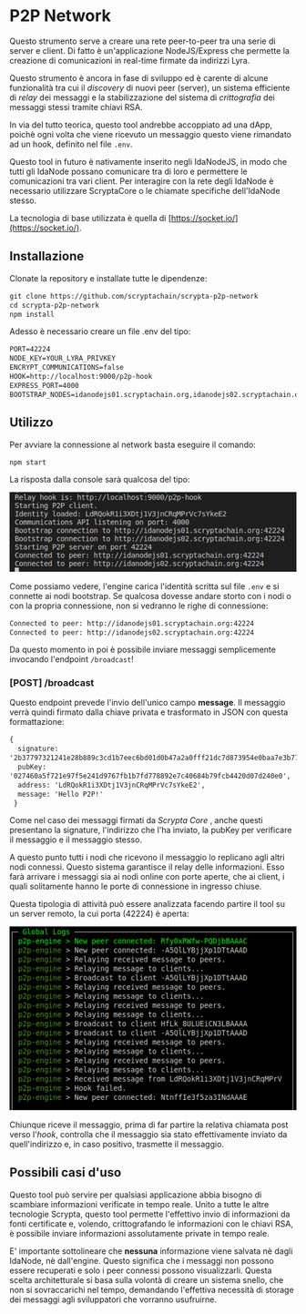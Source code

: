 # P2P Network

Questo strumento serve a creare una rete peer-to-peer tra una serie di server e client.
Di fatto è un'applicazione NodeJS/Express che permette la creazione di comunicazioni in real-time firmate da indirizzi Lyra.

Questo strumento è ancora in fase di sviluppo ed è carente di alcune funzionalità tra cui il _discovery_ di nuovi peer (server), un sistema efficiente di _relay_ dei messaggi e la stabilizzazione del sistema di _crittografia_ dei messaggi stessi tramite chiavi RSA.

In via del tutto teorica, questo tool andrebbe accoppiato ad una dApp, poichè ogni volta che viene ricevuto un messaggio questo viene rimandato ad un hook, definito nel file `.env`.

Questo tool in futuro è nativamente inserito negli IdaNodeJS, in modo che tutti gli IdaNode possano comunicare tra di loro e permettere le comunicazioni tra vari client. Per interagire con la rete degli IdaNode è necessario utilizzare ScryptaCore o le chiamate specifiche dell'IdaNode stesso.

La tecnologia di base utilizzata è quella di [https://socket.io/](https://socket.io/).

## Installazione

Clonate la repository e installate tutte le dipendenze:

```
git clone https://github.com/scryptachain/scrypta-p2p-network
cd scrypta-p2p-network
npm install
```
Adesso è necessario creare un file .env del tipo:
```
PORT=42224
NODE_KEY=YOUR_LYRA_PRIVKEY
ENCRYPT_COMMUNICATIONS=false
HOOK=http://localhost:9000/p2p-hook
EXPRESS_PORT=4000
BOOTSTRAP_NODES=idanodejs01.scryptachain.org,idanodejs02.scryptachain.org
```

## Utilizzo

Per avviare la connessione al network basta eseguire il comando:

```
npm start
```
La risposta dalla console sarà qualcosa del tipo:

![npm start](../.vuepress/public/assets/p2pnetwork/npmrun.png)

Come possiamo vedere, l'engine carica l'identità scritta sul file `.env` e si connette ai nodi bootstrap. Se qualcosa dovesse andare storto con i nodi o con la propria connessione, non si vedranno le righe di connessione:

```
Connected to peer: http://idanodejs01.scryptachain.org:42224
Connected to peer: http://idanodejs02.scryptachain.org:42224
```
Da questo momento in poi è possibile inviare messaggi semplicemente invocando l'endpoint `/broadcast`!

### [POST] /broadcast

Questo endpoint prevede l'invio dell'unico campo **message**. Il messaggio verrà quindi firmato dalla chiave privata e trasformato in JSON con questa formattazione:
```
{ 
  signature: '2b37797321241e28b889c3cd1b7eec6bd01d0b47a2a0fff21dc7d873954e0baa7e3b77f860c57ad53ab2009c030b885444cab6f0b94e37988bb3771768f8642e',
  pubKey: '027460a5f721e97f5e241d9767fb1b7fd778892e7c40684b79fcb4420d07d240e0',
  address: 'LdRQokR1i3XDtj1V3jnCRqMPrVc7sYkeE2',
  message: 'Hello P2P!' 
 }
  ```
Come nel caso dei messaggi firmati da _Scrypta Core_ , anche questi presentano la signature, l'indirizzo che l'ha inviato, la pubKey per verificare il messaggio e il messaggio stesso.

A questo punto tutti i nodi che ricevono il messaggio lo replicano agli altri nodi connessi. Questo sistema garantisce il relay delle informazioni. Esso farà arrivare i messaggi sia ai nodi online con porte aperte, che ai client, i quali solitamente hanno le porte di connessione in ingresso chiuse.

Questa tipologia di attività può essere analizzata facendo partire il tool su un server remoto, la cui porta (42224) è aperta:

![](../.vuepress/public/assets/p2pnetwork/broadcast.png)

Chiunque riceve il messaggio, prima di far partire la relativa chiamata post verso l'_hook_, controlla che il messaggio sia stato effettivamente inviato da quell'indirizzo e, in caso positivo, trasmette il messaggio.

## Possibili casi d'uso

Questo tool può servire per qualsiasi applicazione abbia bisogno di scambiare informazioni verificate in tempo reale. Unito a tutte le altre tecnologie Scrypta, questo tool permette l'effettivo invio di informazioni da fonti certificate e, volendo, crittografando le informazioni con le chiavi RSA, è possibile inviare informazioni assolutamente private in tempo reale.

E' importante sottolineare che **nessuna** informazione viene salvata nè dagli IdaNode, nè dall'engine. Questo significa che i messaggi non possono essere recuperati e solo i peer connessi possono visualizzarli. Questa scelta architetturale si basa sulla volontà di creare un sistema snello, che non si sovraccarichi nel tempo, demandando l'effettiva necessità di storage dei messaggi agli sviluppatori che vorranno usufruirne.
<!--stackedit_data:
eyJoaXN0b3J5IjpbNTE3OTc3NTU4XX0=
-->
